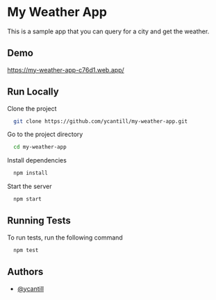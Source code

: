 # My Weather App

This is a sample app that you can query for a city and get the weather.

## Demo

https://my-weather-app-c76d1.web.app/

## Run Locally

Clone the project

```bash
  git clone https://github.com/ycantill/my-weather-app.git
```

Go to the project directory

```bash
  cd my-weather-app
```

Install dependencies

```bash
  npm install
```

Start the server

```bash
  npm start
```

## Running Tests

To run tests, run the following command

```bash
  npm test
```

## Authors

- [@ycantill](https://www.github.com/ycantill)
